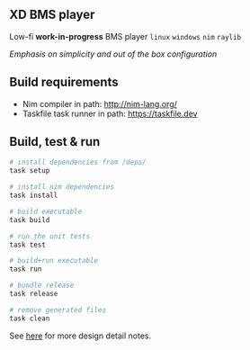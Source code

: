 ## XD BMS player
Low-fi **work-in-progress** BMS player `linux` `windows` `nim` `raylib`

*Emphasis on simplicity and out of the box configuration*

## Build requirements
- Nim compiler in path: http://nim-lang.org/
- Taskfile task runner in path: https://taskfile.dev

## Build, test & run
```sh
# install dependencies from /deps/
task setup

# install nim dependencies
task install

# build executable
task build

# run the unit tests
task test

# build+run executable
task run

# bundle release
task release

# remove generated files
task clean
```

See [here](./docs/design-notes.md) for more design detail notes.

